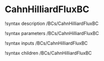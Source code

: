 <!-- MOOSE Documentation Stub: Remove this when content is added. -->

# CahnHilliardFluxBC

!syntax description /BCs/CahnHilliardFluxBC

!syntax parameters /BCs/CahnHilliardFluxBC

!syntax inputs /BCs/CahnHilliardFluxBC

!syntax children /BCs/CahnHilliardFluxBC
